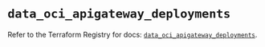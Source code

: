# `data_oci_apigateway_deployments`

Refer to the Terraform Registry for docs: [`data_oci_apigateway_deployments`](https://registry.terraform.io/providers/oracle/oci/6.37.0/docs/data-sources/apigateway_deployments).
